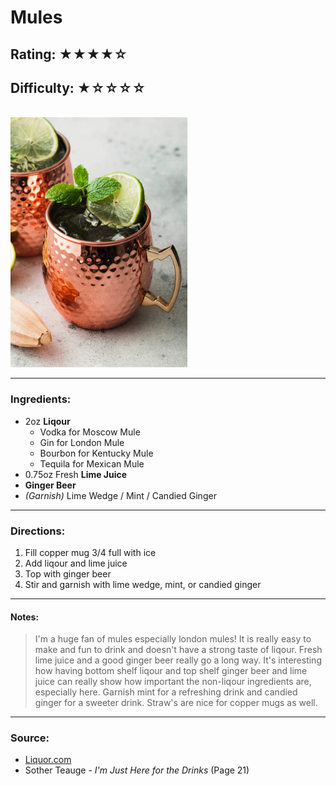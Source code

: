# Mules

## Rating: ★★★★☆
## Difficulty: ★☆☆☆☆

<br>

<img src="../Images/moscow-mule-ginger-beer-2.jpg" alt="Moscow Mule" height="400">

<br>

---

### Ingredients:

* 2oz **Liqour**
    * Vodka for Moscow Mule
    * Gin for London Mule
    * Bourbon for Kentucky Mule
    * Tequila for Mexican Mule
* 0.75oz Fresh **Lime Juice**
* **Ginger Beer**
* *(Garnish)* Lime Wedge / Mint / Candied Ginger

---

### Directions:
1. Fill copper mug 3/4 full with ice
2. Add liqour and lime juice
3. Top with ginger beer
4. Stir and garnish with lime wedge, mint, or candied ginger
---

#### Notes:
> I'm a huge fan of mules especially london mules! It is really easy to make and fun to drink and doesn't have a strong taste of liqour. Fresh lime juice and a good ginger beer really go a long way. It's interesting how having bottom shelf liqour and top shelf ginger beer and lime juice can really show how important the non-liqour ingredients are, especially here. Garnish mint for a refreshing drink and candied ginger for a sweeter drink. Straw's are nice for copper mugs as well.

---

### Source:
* [Liquor.com](https://www.liquor.com/recipes/moscow-mule/)
* Sother Teauge - *I'm Just Here for the Drinks* (Page 21)
